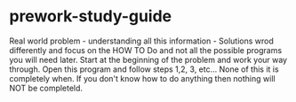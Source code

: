 # prework-study-guide
Real world problem - understanding all this information - Solutions wrod differently and focus on the HOW TO Do and not all the possible programs you will need later. 
Start at the beginning of the problem and work your way through.
Open this program and follow steps 1,2, 3, etc... None of this it is completely when. If you don't know how to do anything then nothing will NOT be completeld. 
